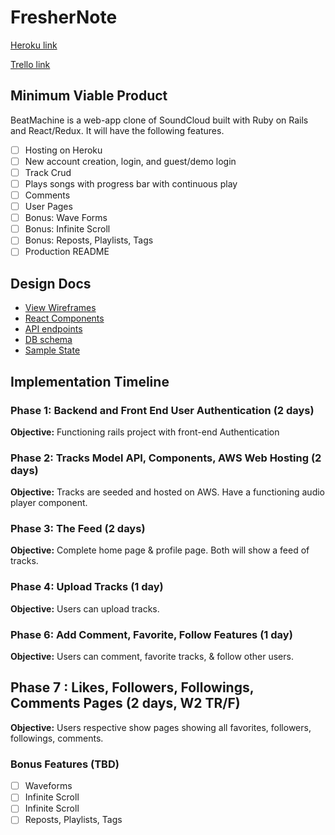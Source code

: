 # FresherNote

[Heroku link][heroku]

[Trello link][trello]

[heroku]: http://www.herokuapp.com
[trello]: https://trello.com/

## Minimum Viable Product

BeatMachine is a web-app clone of SoundCloud built with Ruby on Rails and
React/Redux. It will have the following features.

- [ ] Hosting on Heroku
- [ ] New account creation, login, and guest/demo login
- [ ] Track Crud
- [ ] Plays songs with progress bar with continuous play
- [ ] Comments
- [ ] User Pages
- [ ] Bonus: Wave Forms
- [ ] Bonus: Infinite Scroll
- [ ] Bonus: Reposts, Playlists, Tags
- [ ] Production README

## Design Docs
* [View Wireframes][wireframes]
* [React Components][components]
* [API endpoints][api-endpoints]
* [DB schema][schema]
* [Sample State][sample-state]

[wireframes]: docs/wireframes
[components]: docs/component-hierarchy.md
[sample-state]: docs/sample-state.md
[api-endpoints]: docs/api-endpoints.md
[schema]: docs/schema.md

## Implementation Timeline

### Phase 1: Backend and Front End User Authentication (2 days)

**Objective:** Functioning rails project with front-end Authentication

### Phase 2: Tracks Model API, Components, AWS Web Hosting (2 days)

**Objective:** Tracks are seeded and hosted on AWS. Have a functioning audio player component.

### Phase 3: The Feed (2 days)

**Objective:** Complete home page & profile page. Both will show a feed of tracks.

### Phase 4: Upload Tracks (1 day)

**Objective:** Users can upload tracks.

### Phase 6: Add Comment, Favorite, Follow Features (1 day)

**Objective:** Users can comment, favorite tracks, & follow other users.

## Phase 7 : Likes, Followers, Followings, Comments Pages (2 days, W2 TR/F)

**Objective:** Users respective show pages showing all favorites,  followers, followings, comments.

### Bonus Features (TBD)
- [ ] Waveforms
- [ ] Infinite Scroll
- [ ] Infinite Scroll
- [ ] Reposts, Playlists, Tags
